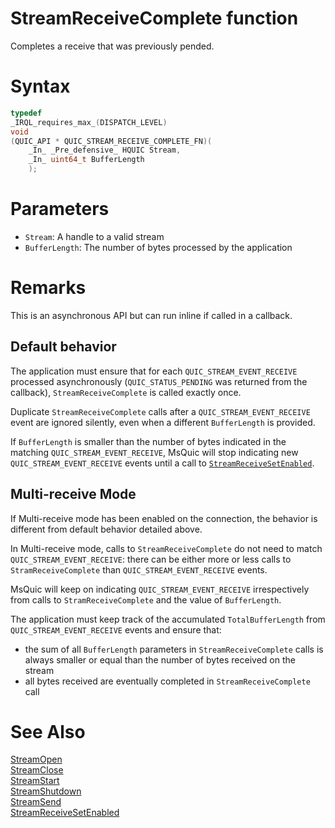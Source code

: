 StreamReceiveComplete function
======

Completes a receive that was previously pended.

# Syntax

```C
typedef
_IRQL_requires_max_(DISPATCH_LEVEL)
void
(QUIC_API * QUIC_STREAM_RECEIVE_COMPLETE_FN)(
    _In_ _Pre_defensive_ HQUIC Stream,
    _In_ uint64_t BufferLength
    );
```

# Parameters

- `Stream`: A handle to a valid stream
- `BufferLength`: The number of bytes processed by the application

# Remarks

This is an asynchronous API but can run inline if called in a callback.

## Default behavior

The application must ensure that for each `QUIC_STREAM_EVENT_RECEIVE` processed asynchronously (`QUIC_STATUS_PENDING`
was returned from the callback), `StreamReceiveComplete` is called exactly once.

Duplicate `StreamReceiveComplete` calls after a `QUIC_STREAM_EVENT_RECEIVE` event are ignored
silently, even when a different `BufferLength` is provided.

If `BufferLength` is smaller than the number of bytes indicated in the matching `QUIC_STREAM_EVENT_RECEIVE`, MsQuic will
stop indicating new `QUIC_STREAM_EVENT_RECEIVE` events until a call to [`StreamReceiveSetEnabled`](StreamReceiveSetEnabled.md).

## Multi-receive Mode

If Multi-receive mode has been enabled on the connection, the behavior is different from default behavior detailed above.

In Multi-receive mode, calls to `StreamReceiveComplete` do not need to match `QUIC_STREAM_EVENT_RECEIVE`: there can be
either more or less calls to `StramReceiveComplete` than `QUIC_STREAM_EVENT_RECEIVE` events.

MsQuic will keep on indicating `QUIC_STREAM_EVENT_RECEIVE` irrespectively from calls to `StramReceiveComplete` and the
value of `BufferLength`.

The application must keep track of the accumulated `TotalBufferLength` from `QUIC_STREAM_EVENT_RECEIVE` events and ensure that:
- the sum of all `BufferLength` parameters in `StreamReceiveComplete` calls is always smaller or equal than the number
    of bytes received on the stream
- all bytes received are eventually completed in `StreamReceiveComplete` call

# See Also

[StreamOpen](StreamOpen.md)<br>
[StreamClose](StreamClose.md)<br>
[StreamStart](StreamStart.md)<br>
[StreamShutdown](StreamShutdown.md)<br>
[StreamSend](StreamSend.md)<br>
[StreamReceiveSetEnabled](StreamReceiveSetEnabled.md)<br>
